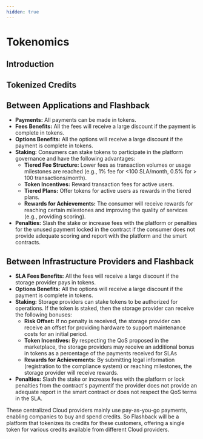 ```yaml
---
hidden: true
---
```


# Tokenomics

## Introduction



## Tokenized Credits



## **Between Applications and Flashback**

* **Payments:** All payments can be made in tokens.
* **Fees Benefits:** All the fees will receive a large discount if the payment is complete in tokens.
* **Options Benefits:** All the options will receive a large discount if the payment is complete in tokens.
* **Staking:** Consumers can stake tokens to participate in the platform governance and have the following advantages:
  * **Tiered Fee Structure:** Lower fees as transaction volumes or usage milestones are reached (e.g., 1% fee for <100 SLA/month, 0.5% for > 100 transactions/month).
  * **Token Incentives:** Reward transaction fees for active users.
  * **Tiered Plans:** Offer tokens for active users as rewards in the tiered plans.&#x20;
  * **Rewards for Achievements:** The consumer will receive rewards for reaching certain milestones and improving the quality of services (e.g., providing scoring).
* **Penalties:** Slash the stake or increase fees with the platform or penalties for the unused payment locked in the contract if the consumer does not provide adequate scoring and report with the platform and the smart contracts.

## **Between Infrastructure Providers and Flashback**&#x20;



* **SLA Fees Benefits:** All the fees will receive a large discount if the storage provider pays in tokens.
* **Options Benefits:** All the options will receive a large discount if the payment is complete in tokens.
* **Staking:** Storage providers can stake tokens to be authorized for operations. If the token is staked, then the storage provider can receive the following bonuses:
  * **Risk Offset:** If no penalty is received, the storage provider can receive an offset for providing hardware to support maintenance costs for an initial period.
  * **Token Incentives:** By respecting the QoS proposed in the marketplace, the storage providers may receive an additional bonus in tokens as a percentage of the payments received for SLAs
  * **Rewards for Achievements:** By submitting legal information (registration to the compliance system) or reaching milestones, the storage provider will receive rewards.
* **Penalties:** Slash the stake or increase fees with the platform or lock penalties from the contract's paymentif the provider does not provide an adequate report in the smart contract or does not respect the QoS terms in the SLA.&#x20;



These centralized Cloud providers mainly use pay-as-you-go payments, enabling companies to buy and spend credits. So Flashback will be a platform that tokenizes its credits for these customers, offering a single token for various credits available from different Cloud providers.



